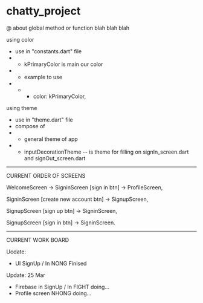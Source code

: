# chatty_project

@ about global method or function blah blah blah

using color
- use in "constants.dart" file
- - kPrimaryColor is main our color
- - example to use
- - - color: kPrimaryColor,

using theme
- use in "theme.dart" file
- compose of
- - general theme of app
- - inputDecorationTheme -- is theme for filling on signIn_screen.dart and signOut_screen.dart

-------------------------------------------------------------

CURRENT ORDER OF SCREENS

WelcomeScreen -> SigninScreen [sign in btn] -> ProfileScreen,

SigninScreen [create new account btn] -> SignupScreen,

SignupScreen [sign up btn] -> SigninScreen,

SignupScreen [sign in btn] -> SigninScreen.

-------------------------------------------------------------

CURRENT WORK BOARD

Uodate: 
- UI SignUp / In NONG Finised

Update: 25 Mar
- Firebase in SignUp / In FIGHT doing...
- Profile screen NHONG doing...

